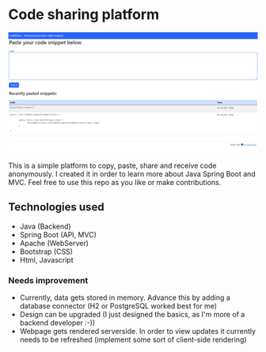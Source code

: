# Code sharing platform

![Screenshot](img.png "Screenshot")

This is a simple platform to copy, paste, share and receive code anonymously. I created it in order to learn more about Java Spring Boot and MVC. Feel free to use this repo as you like or make contributions.

## Technologies used
- Java (Backend)
- Spring Boot (API, MVC)
- Apache (WebServer)
- Bootstrap (CSS)
- Html, Javascript

### Needs improvement
- Currently, data gets stored in memory. Advance this by adding a database connector (H2 or PostgreSQL worked best for me)
- Design can be upgraded (I just designed the basics, as I'm more of a backend developer :-))
- Webpage gets rendered serverside. In order to view updates it currently needs to be refreshed (implement some sort of client-side rendering)
